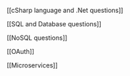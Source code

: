 [[cSharp language and .Net questions]]  

[[SQL and Database questions]]

[[NoSQL questions]]

[[OAuth]] 

[[Microservices]]